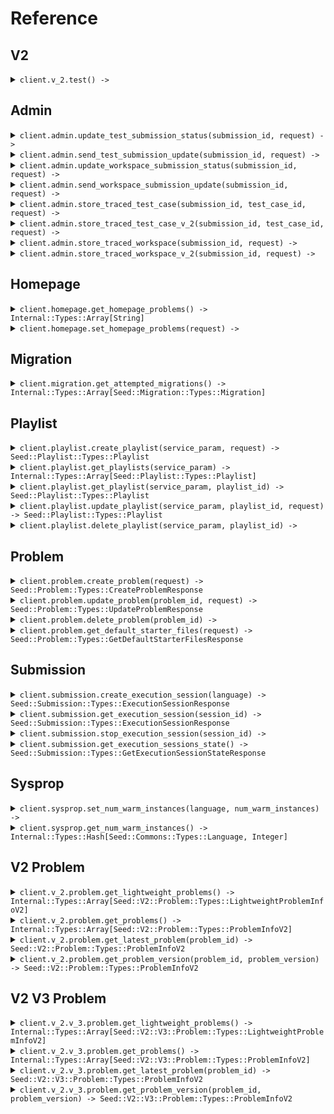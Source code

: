 # Reference
## V2
<details><summary><code>client.v_2.test() -> </code></summary>
<dl>
<dd>

#### 🔌 Usage

<dl>
<dd>

<dl>
<dd>

```ruby
client.v_2.test();
```
</dd>
</dl>
</dd>
</dl>


</dd>
</dl>
</details>

## Admin
<details><summary><code>client.admin.update_test_submission_status(submission_id, request) -> </code></summary>
<dl>
<dd>

#### 🔌 Usage

<dl>
<dd>

<dl>
<dd>

```ruby
client.admin.update_test_submission_status();
```
</dd>
</dl>
</dd>
</dl>

#### ⚙️ Parameters

<dl>
<dd>

<dl>
<dd>

**submission_id:** `String` 
    
</dd>
</dl>

<dl>
<dd>

**request:** `Seed::Submission::Types::TestSubmissionStatus` 
    
</dd>
</dl>
</dd>
</dl>


</dd>
</dl>
</details>

<details><summary><code>client.admin.send_test_submission_update(submission_id, request) -> </code></summary>
<dl>
<dd>

#### 🔌 Usage

<dl>
<dd>

<dl>
<dd>

```ruby
client.admin.send_test_submission_update({
  updateTime: '2024-01-15T09:30:00Z'
});
```
</dd>
</dl>
</dd>
</dl>

#### ⚙️ Parameters

<dl>
<dd>

<dl>
<dd>

**submission_id:** `String` 
    
</dd>
</dl>

<dl>
<dd>

**request:** `Seed::Submission::Types::TestSubmissionUpdate` 
    
</dd>
</dl>
</dd>
</dl>


</dd>
</dl>
</details>

<details><summary><code>client.admin.update_workspace_submission_status(submission_id, request) -> </code></summary>
<dl>
<dd>

#### 🔌 Usage

<dl>
<dd>

<dl>
<dd>

```ruby
client.admin.update_workspace_submission_status();
```
</dd>
</dl>
</dd>
</dl>

#### ⚙️ Parameters

<dl>
<dd>

<dl>
<dd>

**submission_id:** `String` 
    
</dd>
</dl>

<dl>
<dd>

**request:** `Seed::Submission::Types::WorkspaceSubmissionStatus` 
    
</dd>
</dl>
</dd>
</dl>


</dd>
</dl>
</details>

<details><summary><code>client.admin.send_workspace_submission_update(submission_id, request) -> </code></summary>
<dl>
<dd>

#### 🔌 Usage

<dl>
<dd>

<dl>
<dd>

```ruby
client.admin.send_workspace_submission_update({
  updateTime: '2024-01-15T09:30:00Z'
});
```
</dd>
</dl>
</dd>
</dl>

#### ⚙️ Parameters

<dl>
<dd>

<dl>
<dd>

**submission_id:** `String` 
    
</dd>
</dl>

<dl>
<dd>

**request:** `Seed::Submission::Types::WorkspaceSubmissionUpdate` 
    
</dd>
</dl>
</dd>
</dl>


</dd>
</dl>
</details>

<details><summary><code>client.admin.store_traced_test_case(submission_id, test_case_id, request) -> </code></summary>
<dl>
<dd>

#### 🔌 Usage

<dl>
<dd>

<dl>
<dd>

```ruby
client.admin.store_traced_test_case(
  submissionId: 'd5e9c84f-c2b2-4bf4-b4b0-7ffd7a9ffc32',
  testCaseId: 'testCaseId',
  result: {
    result: {
      passed: true
    },
    stdout: 'stdout'
  },
  traceResponses: [{
    submissionId: 'd5e9c84f-c2b2-4bf4-b4b0-7ffd7a9ffc32',
    lineNumber: 1,
    expressionLocation: {
      start: 1,
      offset: 1
    },
    stack: {
      numStackFrames: 1,
      topStackFrame: {
        methodName: 'methodName',
        lineNumber: 1,
        scopes: [{
          variables: {}
        }, {
          variables: {}
        }]
      }
    },
    stdout: 'stdout'
  }, {
    submissionId: 'd5e9c84f-c2b2-4bf4-b4b0-7ffd7a9ffc32',
    lineNumber: 1,
    expressionLocation: {
      start: 1,
      offset: 1
    },
    stack: {
      numStackFrames: 1,
      topStackFrame: {
        methodName: 'methodName',
        lineNumber: 1,
        scopes: [{
          variables: {}
        }, {
          variables: {}
        }]
      }
    },
    stdout: 'stdout'
  }]
);
```
</dd>
</dl>
</dd>
</dl>

#### ⚙️ Parameters

<dl>
<dd>

<dl>
<dd>

**submission_id:** `String` 
    
</dd>
</dl>

<dl>
<dd>

**test_case_id:** `String` 
    
</dd>
</dl>

<dl>
<dd>

**result:** `Seed::Submission::Types::TestCaseResultWithStdout` 
    
</dd>
</dl>

<dl>
<dd>

**trace_responses:** `Internal::Types::Array[Seed::Submission::Types::TraceResponse]` 
    
</dd>
</dl>
</dd>
</dl>


</dd>
</dl>
</details>

<details><summary><code>client.admin.store_traced_test_case_v_2(submission_id, test_case_id, request) -> </code></summary>
<dl>
<dd>

#### 🔌 Usage

<dl>
<dd>

<dl>
<dd>

```ruby
client.admin.store_traced_test_case_v_2();
```
</dd>
</dl>
</dd>
</dl>

#### ⚙️ Parameters

<dl>
<dd>

<dl>
<dd>

**submission_id:** `String` 
    
</dd>
</dl>

<dl>
<dd>

**test_case_id:** `String` 
    
</dd>
</dl>

<dl>
<dd>

**request:** `Internal::Types::Array[Seed::Submission::Types::TraceResponseV2]` 
    
</dd>
</dl>
</dd>
</dl>


</dd>
</dl>
</details>

<details><summary><code>client.admin.store_traced_workspace(submission_id, request) -> </code></summary>
<dl>
<dd>

#### 🔌 Usage

<dl>
<dd>

<dl>
<dd>

```ruby
client.admin.store_traced_workspace(
  submissionId: 'd5e9c84f-c2b2-4bf4-b4b0-7ffd7a9ffc32',
  workspaceRunDetails: {
    exception: {
      exceptionType: 'exceptionType',
      exceptionMessage: 'exceptionMessage',
      exceptionStacktrace: 'exceptionStacktrace'
    },
    stdout: 'stdout'
  },
  traceResponses: [{
    submissionId: 'd5e9c84f-c2b2-4bf4-b4b0-7ffd7a9ffc32',
    lineNumber: 1,
    expressionLocation: {
      start: 1,
      offset: 1
    },
    stack: {
      numStackFrames: 1,
      topStackFrame: {
        methodName: 'methodName',
        lineNumber: 1,
        scopes: [{
          variables: {}
        }, {
          variables: {}
        }]
      }
    },
    stdout: 'stdout'
  }, {
    submissionId: 'd5e9c84f-c2b2-4bf4-b4b0-7ffd7a9ffc32',
    lineNumber: 1,
    expressionLocation: {
      start: 1,
      offset: 1
    },
    stack: {
      numStackFrames: 1,
      topStackFrame: {
        methodName: 'methodName',
        lineNumber: 1,
        scopes: [{
          variables: {}
        }, {
          variables: {}
        }]
      }
    },
    stdout: 'stdout'
  }]
);
```
</dd>
</dl>
</dd>
</dl>

#### ⚙️ Parameters

<dl>
<dd>

<dl>
<dd>

**submission_id:** `String` 
    
</dd>
</dl>

<dl>
<dd>

**workspace_run_details:** `Seed::Submission::Types::WorkspaceRunDetails` 
    
</dd>
</dl>

<dl>
<dd>

**trace_responses:** `Internal::Types::Array[Seed::Submission::Types::TraceResponse]` 
    
</dd>
</dl>
</dd>
</dl>


</dd>
</dl>
</details>

<details><summary><code>client.admin.store_traced_workspace_v_2(submission_id, request) -> </code></summary>
<dl>
<dd>

#### 🔌 Usage

<dl>
<dd>

<dl>
<dd>

```ruby
client.admin.store_traced_workspace_v_2();
```
</dd>
</dl>
</dd>
</dl>

#### ⚙️ Parameters

<dl>
<dd>

<dl>
<dd>

**submission_id:** `String` 
    
</dd>
</dl>

<dl>
<dd>

**request:** `Internal::Types::Array[Seed::Submission::Types::TraceResponseV2]` 
    
</dd>
</dl>
</dd>
</dl>


</dd>
</dl>
</details>

## Homepage
<details><summary><code>client.homepage.get_homepage_problems() -> Internal::Types::Array[String]</code></summary>
<dl>
<dd>

#### 🔌 Usage

<dl>
<dd>

<dl>
<dd>

```ruby
client.homepage.get_homepage_problems();
```
</dd>
</dl>
</dd>
</dl>


</dd>
</dl>
</details>

<details><summary><code>client.homepage.set_homepage_problems(request) -> </code></summary>
<dl>
<dd>

#### 🔌 Usage

<dl>
<dd>

<dl>
<dd>

```ruby
client.homepage.set_homepage_problems();
```
</dd>
</dl>
</dd>
</dl>

#### ⚙️ Parameters

<dl>
<dd>

<dl>
<dd>

**request:** `Internal::Types::Array[String]` 
    
</dd>
</dl>
</dd>
</dl>


</dd>
</dl>
</details>

## Migration
<details><summary><code>client.migration.get_attempted_migrations() -> Internal::Types::Array[Seed::Migration::Types::Migration]</code></summary>
<dl>
<dd>

#### 🔌 Usage

<dl>
<dd>

<dl>
<dd>

```ruby
client.migration.get_attempted_migrations(adminKeyHeader: 'admin-key-header');
```
</dd>
</dl>
</dd>
</dl>

#### ⚙️ Parameters

<dl>
<dd>

<dl>
<dd>

**admin_key_header:** `String` 
    
</dd>
</dl>
</dd>
</dl>


</dd>
</dl>
</details>

## Playlist
<details><summary><code>client.playlist.create_playlist(service_param, request) -> Seed::Playlist::Types::Playlist</code></summary>
<dl>
<dd>

#### 📝 Description

<dl>
<dd>

<dl>
<dd>

Create a new playlist
</dd>
</dl>
</dd>
</dl>

#### 🔌 Usage

<dl>
<dd>

<dl>
<dd>

```ruby
client.playlist.create_playlist(
  serviceParam: 1,
  datetime: '2024-01-15T09:30:00Z',
  optionalDatetime: '2024-01-15T09:30:00Z'
);
```
</dd>
</dl>
</dd>
</dl>

#### ⚙️ Parameters

<dl>
<dd>

<dl>
<dd>

**service_param:** `Integer` 
    
</dd>
</dl>

<dl>
<dd>

**datetime:** `String` 
    
</dd>
</dl>

<dl>
<dd>

**optional_datetime:** `String` 
    
</dd>
</dl>

<dl>
<dd>

**request:** `Seed::Playlist::Types::PlaylistCreateRequest` 
    
</dd>
</dl>
</dd>
</dl>


</dd>
</dl>
</details>

<details><summary><code>client.playlist.get_playlists(service_param) -> Internal::Types::Array[Seed::Playlist::Types::Playlist]</code></summary>
<dl>
<dd>

#### 📝 Description

<dl>
<dd>

<dl>
<dd>

Returns the user's playlists
</dd>
</dl>
</dd>
</dl>

#### 🔌 Usage

<dl>
<dd>

<dl>
<dd>

```ruby
client.playlist.get_playlists(
  serviceParam: 1,
  limit: 1,
  otherField: 'otherField',
  multiLineDocs: 'multiLineDocs',
  optionalMultipleField: ,
  multipleField: 
);
```
</dd>
</dl>
</dd>
</dl>

#### ⚙️ Parameters

<dl>
<dd>

<dl>
<dd>

**service_param:** `Integer` 
    
</dd>
</dl>

<dl>
<dd>

**limit:** `Integer` 
    
</dd>
</dl>

<dl>
<dd>

**other_field:** `String` — i'm another field
    
</dd>
</dl>

<dl>
<dd>

**multi_line_docs:** `String` 

I'm a multiline
description
    
</dd>
</dl>

<dl>
<dd>

**optional_multiple_field:** `String` 
    
</dd>
</dl>

<dl>
<dd>

**multiple_field:** `String` 
    
</dd>
</dl>
</dd>
</dl>


</dd>
</dl>
</details>

<details><summary><code>client.playlist.get_playlist(service_param, playlist_id) -> Seed::Playlist::Types::Playlist</code></summary>
<dl>
<dd>

#### 📝 Description

<dl>
<dd>

<dl>
<dd>

Returns a playlist
</dd>
</dl>
</dd>
</dl>

#### 🔌 Usage

<dl>
<dd>

<dl>
<dd>

```ruby
client.playlist.get_playlist();
```
</dd>
</dl>
</dd>
</dl>

#### ⚙️ Parameters

<dl>
<dd>

<dl>
<dd>

**service_param:** `Integer` 
    
</dd>
</dl>

<dl>
<dd>

**playlist_id:** `String` 
    
</dd>
</dl>
</dd>
</dl>


</dd>
</dl>
</details>

<details><summary><code>client.playlist.update_playlist(service_param, playlist_id, request) -> Seed::Playlist::Types::Playlist</code></summary>
<dl>
<dd>

#### 📝 Description

<dl>
<dd>

<dl>
<dd>

Updates a playlist
</dd>
</dl>
</dd>
</dl>

#### 🔌 Usage

<dl>
<dd>

<dl>
<dd>

```ruby
client.playlist.update_playlist({
  name: 'name',
  problems: ['problems', 'problems']
});
```
</dd>
</dl>
</dd>
</dl>

#### ⚙️ Parameters

<dl>
<dd>

<dl>
<dd>

**service_param:** `Integer` 
    
</dd>
</dl>

<dl>
<dd>

**playlist_id:** `String` 
    
</dd>
</dl>

<dl>
<dd>

**request:** `Seed::Playlist::Types::UpdatePlaylistRequest` 
    
</dd>
</dl>
</dd>
</dl>


</dd>
</dl>
</details>

<details><summary><code>client.playlist.delete_playlist(service_param, playlist_id) -> </code></summary>
<dl>
<dd>

#### 📝 Description

<dl>
<dd>

<dl>
<dd>

Deletes a playlist
</dd>
</dl>
</dd>
</dl>

#### 🔌 Usage

<dl>
<dd>

<dl>
<dd>

```ruby
client.playlist.delete_playlist();
```
</dd>
</dl>
</dd>
</dl>

#### ⚙️ Parameters

<dl>
<dd>

<dl>
<dd>

**service_param:** `Integer` 
    
</dd>
</dl>

<dl>
<dd>

**playlist_id:** `String` 
    
</dd>
</dl>
</dd>
</dl>


</dd>
</dl>
</details>

## Problem
<details><summary><code>client.problem.create_problem(request) -> Seed::Problem::Types::CreateProblemResponse</code></summary>
<dl>
<dd>

#### 📝 Description

<dl>
<dd>

<dl>
<dd>

Creates a problem
</dd>
</dl>
</dd>
</dl>

#### 🔌 Usage

<dl>
<dd>

<dl>
<dd>

```ruby
client.problem.create_problem({
  problemName: 'problemName',
  problemDescription: {
    boards: []
  },
  files: {},
  inputParams: [{
    name: 'name'
  }, {
    name: 'name'
  }],
  testcases: [{
    testCase: {
      id: 'id',
      params: []
    }
  }, {
    testCase: {
      id: 'id',
      params: []
    }
  }],
  methodName: 'methodName'
});
```
</dd>
</dl>
</dd>
</dl>

#### ⚙️ Parameters

<dl>
<dd>

<dl>
<dd>

**request:** `Seed::Problem::Types::CreateProblemRequest` 
    
</dd>
</dl>
</dd>
</dl>


</dd>
</dl>
</details>

<details><summary><code>client.problem.update_problem(problem_id, request) -> Seed::Problem::Types::UpdateProblemResponse</code></summary>
<dl>
<dd>

#### 📝 Description

<dl>
<dd>

<dl>
<dd>

Updates a problem
</dd>
</dl>
</dd>
</dl>

#### 🔌 Usage

<dl>
<dd>

<dl>
<dd>

```ruby
client.problem.update_problem({
  problemName: 'problemName',
  problemDescription: {
    boards: []
  },
  files: {},
  inputParams: [{
    name: 'name'
  }, {
    name: 'name'
  }],
  testcases: [{
    testCase: {
      id: 'id',
      params: []
    }
  }, {
    testCase: {
      id: 'id',
      params: []
    }
  }],
  methodName: 'methodName'
});
```
</dd>
</dl>
</dd>
</dl>

#### ⚙️ Parameters

<dl>
<dd>

<dl>
<dd>

**problem_id:** `String` 
    
</dd>
</dl>

<dl>
<dd>

**request:** `Seed::Problem::Types::CreateProblemRequest` 
    
</dd>
</dl>
</dd>
</dl>


</dd>
</dl>
</details>

<details><summary><code>client.problem.delete_problem(problem_id) -> </code></summary>
<dl>
<dd>

#### 📝 Description

<dl>
<dd>

<dl>
<dd>

Soft deletes a problem
</dd>
</dl>
</dd>
</dl>

#### 🔌 Usage

<dl>
<dd>

<dl>
<dd>

```ruby
client.problem.delete_problem();
```
</dd>
</dl>
</dd>
</dl>

#### ⚙️ Parameters

<dl>
<dd>

<dl>
<dd>

**problem_id:** `String` 
    
</dd>
</dl>
</dd>
</dl>


</dd>
</dl>
</details>

<details><summary><code>client.problem.get_default_starter_files(request) -> Seed::Problem::Types::GetDefaultStarterFilesResponse</code></summary>
<dl>
<dd>

#### 📝 Description

<dl>
<dd>

<dl>
<dd>

Returns default starter files for problem
</dd>
</dl>
</dd>
</dl>

#### 🔌 Usage

<dl>
<dd>

<dl>
<dd>

```ruby
client.problem.get_default_starter_files(
  inputParams: [{
    name: 'name'
  }, {
    name: 'name'
  }],
  outputType: ,
  methodName: 'methodName'
);
```
</dd>
</dl>
</dd>
</dl>

#### ⚙️ Parameters

<dl>
<dd>

<dl>
<dd>

**input_params:** `Internal::Types::Array[Seed::Problem::Types::VariableTypeAndName]` 
    
</dd>
</dl>

<dl>
<dd>

**output_type:** `Seed::Commons::Types::VariableType` 
    
</dd>
</dl>

<dl>
<dd>

**method_name:** `String` 

The name of the `method` that the student has to complete.
The method name cannot include the following characters:
  - Greater Than `>`
  - Less Than `<``
  - Equals `=`
  - Period `.`
    
</dd>
</dl>
</dd>
</dl>


</dd>
</dl>
</details>

## Submission
<details><summary><code>client.submission.create_execution_session(language) -> Seed::Submission::Types::ExecutionSessionResponse</code></summary>
<dl>
<dd>

#### 📝 Description

<dl>
<dd>

<dl>
<dd>

Returns sessionId and execution server URL for session. Spins up server.
</dd>
</dl>
</dd>
</dl>

#### 🔌 Usage

<dl>
<dd>

<dl>
<dd>

```ruby
client.submission.create_execution_session();
```
</dd>
</dl>
</dd>
</dl>

#### ⚙️ Parameters

<dl>
<dd>

<dl>
<dd>

**language:** `Seed::Commons::Types::Language` 
    
</dd>
</dl>
</dd>
</dl>


</dd>
</dl>
</details>

<details><summary><code>client.submission.get_execution_session(session_id) -> Seed::Submission::Types::ExecutionSessionResponse</code></summary>
<dl>
<dd>

#### 📝 Description

<dl>
<dd>

<dl>
<dd>

Returns execution server URL for session. Returns empty if session isn't registered.
</dd>
</dl>
</dd>
</dl>

#### 🔌 Usage

<dl>
<dd>

<dl>
<dd>

```ruby
client.submission.get_execution_session();
```
</dd>
</dl>
</dd>
</dl>

#### ⚙️ Parameters

<dl>
<dd>

<dl>
<dd>

**session_id:** `String` 
    
</dd>
</dl>
</dd>
</dl>


</dd>
</dl>
</details>

<details><summary><code>client.submission.stop_execution_session(session_id) -> </code></summary>
<dl>
<dd>

#### 📝 Description

<dl>
<dd>

<dl>
<dd>

Stops execution session.
</dd>
</dl>
</dd>
</dl>

#### 🔌 Usage

<dl>
<dd>

<dl>
<dd>

```ruby
client.submission.stop_execution_session();
```
</dd>
</dl>
</dd>
</dl>

#### ⚙️ Parameters

<dl>
<dd>

<dl>
<dd>

**session_id:** `String` 
    
</dd>
</dl>
</dd>
</dl>


</dd>
</dl>
</details>

<details><summary><code>client.submission.get_execution_sessions_state() -> Seed::Submission::Types::GetExecutionSessionStateResponse</code></summary>
<dl>
<dd>

#### 🔌 Usage

<dl>
<dd>

<dl>
<dd>

```ruby
client.submission.get_execution_sessions_state();
```
</dd>
</dl>
</dd>
</dl>


</dd>
</dl>
</details>

## Sysprop
<details><summary><code>client.sysprop.set_num_warm_instances(language, num_warm_instances) -> </code></summary>
<dl>
<dd>

#### 🔌 Usage

<dl>
<dd>

<dl>
<dd>

```ruby
client.sysprop.set_num_warm_instances();
```
</dd>
</dl>
</dd>
</dl>

#### ⚙️ Parameters

<dl>
<dd>

<dl>
<dd>

**language:** `Seed::Commons::Types::Language` 
    
</dd>
</dl>

<dl>
<dd>

**num_warm_instances:** `Integer` 
    
</dd>
</dl>
</dd>
</dl>


</dd>
</dl>
</details>

<details><summary><code>client.sysprop.get_num_warm_instances() -> Internal::Types::Hash[Seed::Commons::Types::Language, Integer]</code></summary>
<dl>
<dd>

#### 🔌 Usage

<dl>
<dd>

<dl>
<dd>

```ruby
client.sysprop.get_num_warm_instances();
```
</dd>
</dl>
</dd>
</dl>


</dd>
</dl>
</details>

## V2 Problem
<details><summary><code>client.v_2.problem.get_lightweight_problems() -> Internal::Types::Array[Seed::V2::Problem::Types::LightweightProblemInfoV2]</code></summary>
<dl>
<dd>

#### 📝 Description

<dl>
<dd>

<dl>
<dd>

Returns lightweight versions of all problems
</dd>
</dl>
</dd>
</dl>

#### 🔌 Usage

<dl>
<dd>

<dl>
<dd>

```ruby
client.v_2.problem.get_lightweight_problems();
```
</dd>
</dl>
</dd>
</dl>


</dd>
</dl>
</details>

<details><summary><code>client.v_2.problem.get_problems() -> Internal::Types::Array[Seed::V2::Problem::Types::ProblemInfoV2]</code></summary>
<dl>
<dd>

#### 📝 Description

<dl>
<dd>

<dl>
<dd>

Returns latest versions of all problems
</dd>
</dl>
</dd>
</dl>

#### 🔌 Usage

<dl>
<dd>

<dl>
<dd>

```ruby
client.v_2.problem.get_problems();
```
</dd>
</dl>
</dd>
</dl>


</dd>
</dl>
</details>

<details><summary><code>client.v_2.problem.get_latest_problem(problem_id) -> Seed::V2::Problem::Types::ProblemInfoV2</code></summary>
<dl>
<dd>

#### 📝 Description

<dl>
<dd>

<dl>
<dd>

Returns latest version of a problem
</dd>
</dl>
</dd>
</dl>

#### 🔌 Usage

<dl>
<dd>

<dl>
<dd>

```ruby
client.v_2.problem.get_latest_problem();
```
</dd>
</dl>
</dd>
</dl>

#### ⚙️ Parameters

<dl>
<dd>

<dl>
<dd>

**problem_id:** `String` 
    
</dd>
</dl>
</dd>
</dl>


</dd>
</dl>
</details>

<details><summary><code>client.v_2.problem.get_problem_version(problem_id, problem_version) -> Seed::V2::Problem::Types::ProblemInfoV2</code></summary>
<dl>
<dd>

#### 📝 Description

<dl>
<dd>

<dl>
<dd>

Returns requested version of a problem
</dd>
</dl>
</dd>
</dl>

#### 🔌 Usage

<dl>
<dd>

<dl>
<dd>

```ruby
client.v_2.problem.get_problem_version();
```
</dd>
</dl>
</dd>
</dl>

#### ⚙️ Parameters

<dl>
<dd>

<dl>
<dd>

**problem_id:** `String` 
    
</dd>
</dl>

<dl>
<dd>

**problem_version:** `Integer` 
    
</dd>
</dl>
</dd>
</dl>


</dd>
</dl>
</details>

## V2 V3 Problem
<details><summary><code>client.v_2.v_3.problem.get_lightweight_problems() -> Internal::Types::Array[Seed::V2::V3::Problem::Types::LightweightProblemInfoV2]</code></summary>
<dl>
<dd>

#### 📝 Description

<dl>
<dd>

<dl>
<dd>

Returns lightweight versions of all problems
</dd>
</dl>
</dd>
</dl>

#### 🔌 Usage

<dl>
<dd>

<dl>
<dd>

```ruby
client.v_2.problem.get_lightweight_problems();
```
</dd>
</dl>
</dd>
</dl>


</dd>
</dl>
</details>

<details><summary><code>client.v_2.v_3.problem.get_problems() -> Internal::Types::Array[Seed::V2::V3::Problem::Types::ProblemInfoV2]</code></summary>
<dl>
<dd>

#### 📝 Description

<dl>
<dd>

<dl>
<dd>

Returns latest versions of all problems
</dd>
</dl>
</dd>
</dl>

#### 🔌 Usage

<dl>
<dd>

<dl>
<dd>

```ruby
client.v_2.problem.get_problems();
```
</dd>
</dl>
</dd>
</dl>


</dd>
</dl>
</details>

<details><summary><code>client.v_2.v_3.problem.get_latest_problem(problem_id) -> Seed::V2::V3::Problem::Types::ProblemInfoV2</code></summary>
<dl>
<dd>

#### 📝 Description

<dl>
<dd>

<dl>
<dd>

Returns latest version of a problem
</dd>
</dl>
</dd>
</dl>

#### 🔌 Usage

<dl>
<dd>

<dl>
<dd>

```ruby
client.v_2.problem.get_latest_problem();
```
</dd>
</dl>
</dd>
</dl>

#### ⚙️ Parameters

<dl>
<dd>

<dl>
<dd>

**problem_id:** `String` 
    
</dd>
</dl>
</dd>
</dl>


</dd>
</dl>
</details>

<details><summary><code>client.v_2.v_3.problem.get_problem_version(problem_id, problem_version) -> Seed::V2::V3::Problem::Types::ProblemInfoV2</code></summary>
<dl>
<dd>

#### 📝 Description

<dl>
<dd>

<dl>
<dd>

Returns requested version of a problem
</dd>
</dl>
</dd>
</dl>

#### 🔌 Usage

<dl>
<dd>

<dl>
<dd>

```ruby
client.v_2.problem.get_problem_version();
```
</dd>
</dl>
</dd>
</dl>

#### ⚙️ Parameters

<dl>
<dd>

<dl>
<dd>

**problem_id:** `String` 
    
</dd>
</dl>

<dl>
<dd>

**problem_version:** `Integer` 
    
</dd>
</dl>
</dd>
</dl>


</dd>
</dl>
</details>
